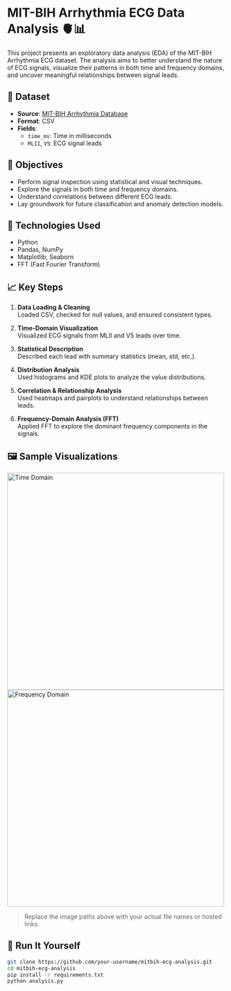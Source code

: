 # MIT-BIH Arrhythmia ECG Data Analysis 🫀📊

This project presents an exploratory data analysis (EDA) of the MIT-BIH Arrhythmia ECG dataset. The analysis aims to better understand the nature of ECG signals, visualize their patterns in both time and frequency domains, and uncover meaningful relationships between signal leads.

## 📁 Dataset

- **Source**: [MIT-BIH Arrhythmia Database](https://physionet.org/content/mitdb/1.0.0/)
- **Format**: CSV
- **Fields**:
  - `time_ms`: Time in milliseconds
  - `MLII`, `V5`: ECG signal leads

## 📌 Objectives

- Perform signal inspection using statistical and visual techniques.
- Explore the signals in both time and frequency domains.
- Understand correlations between different ECG leads.
- Lay groundwork for future classification and anomaly detection models.

## 🧰 Technologies Used

- Python
- Pandas, NumPy
- Matplotlib, Seaborn
- FFT (Fast Fourier Transform)

## 📈 Key Steps

1. **Data Loading & Cleaning**  
   Loaded CSV, checked for null values, and ensured consistent types.

2. **Time-Domain Visualization**  
   Visualized ECG signals from MLII and V5 leads over time.

3. **Statistical Description**  
   Described each lead with summary statistics (mean, std, etc.).

4. **Distribution Analysis**  
   Used histograms and KDE plots to analyze the value distributions.

5. **Correlation & Relationship Analysis**  
   Used heatmaps and pairplots to understand relationships between leads.

6. **Frequency-Domain Analysis (FFT)**  
   Applied FFT to explore the dominant frequency components in the signals.

## 🖼️ Sample Visualizations

<img src="path/to/time_domain_plot.png" alt="Time Domain" width="500"/>
<img src="path/to/frequency_domain_plot.png" alt="Frequency Domain" width="500"/>

> Replace the image paths above with your actual file names or hosted links.

## 🚀 Run It Yourself

```bash
git clone https://github.com/your-username/mitbih-ecg-analysis.git
cd mitbih-ecg-analysis
pip install -r requirements.txt
python analysis.py
